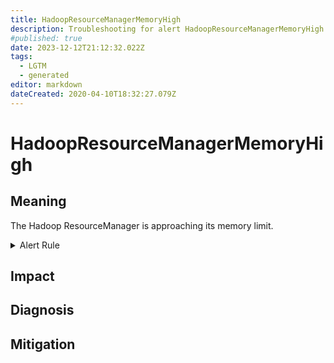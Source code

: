 ```yaml
---
title: HadoopResourceManagerMemoryHigh
description: Troubleshooting for alert HadoopResourceManagerMemoryHigh
#published: true
date: 2023-12-12T21:12:32.022Z
tags: 
  - LGTM
  - generated
editor: markdown
dateCreated: 2020-04-10T18:32:27.079Z
---
```


# HadoopResourceManagerMemoryHigh

## Meaning
[//]: # "Short paragraph that explains what the alert means"
The Hadoop ResourceManager is approaching its memory limit.

<details>
  <summary>Alert Rule</summary>

{{% rule "hadoop/jmx_exporter.yml" "HadoopResourceManagerMemoryHigh" %}}

<!-- Rule when generated

```yaml
alert: HadoopResourceManagerMemoryHigh
expr: hadoop_resourcemanager_memory_bytes / hadoop_resourcemanager_memory_max_bytes > 0.8
for: 15m
labels:
    severity: warning
annotations:
    summary: Hadoop Resource Manager Memory High (instance {{ $labels.instance }})
    description: |-
        The Hadoop ResourceManager is approaching its memory limit.
          VALUE = {{ $value }}
          LABELS = {{ $labels }}
    runbook: https://github.com/srerun/prometheus-alerts/blob/main/content/runbooks/jmx_exporter/HadoopResourceManagerMemoryHigh.md

```

-->

</details>


## Impact
[//]: # "What could / will happen if the alert is not addressed"



## Diagnosis
[//]: # "Steps to take to identify the cause of the problem"



## Mitigation
[//]: # "The steps necessary to resolve the alert"
